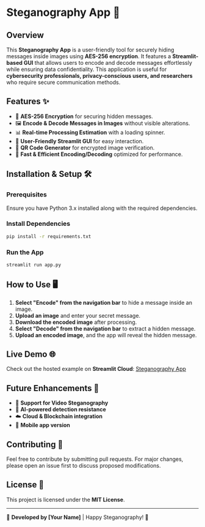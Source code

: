 # Steganography App 🚀

## Overview
This **Steganography App** is a user-friendly tool for securely hiding messages inside images using **AES-256 encryption**. It features a **Streamlit-based GUI** that allows users to encode and decode messages effortlessly while ensuring data confidentiality. This application is useful for **cybersecurity professionals, privacy-conscious users, and researchers** who require secure communication methods.

## Features ✨
- 🔐 **AES-256 Encryption** for securing hidden messages.
- 🖼 **Encode & Decode Messages in Images** without visible alterations.
- 📊 **Real-time Processing Estimation** with a loading spinner.
- 📂 **User-Friendly Streamlit GUI** for easy interaction.
- 🔎 **QR Code Generator** for encrypted image verification.
- 🚀 **Fast & Efficient Encoding/Decoding** optimized for performance.

## Installation & Setup 🛠️
### Prerequisites
Ensure you have Python 3.x installed along with the required dependencies.

### Install Dependencies
```bash
pip install -r requirements.txt
```

### Run the App
```bash
streamlit run app.py
```

## How to Use 🖥️
1. **Select "Encode" from the navigation bar** to hide a message inside an image.
2. **Upload an image** and enter your secret message.
3. **Download the encoded image** after processing.
4. **Select "Decode" from the navigation bar** to extract a hidden message.
5. **Upload an encoded image**, and the app will reveal the hidden message.

## Live Demo 🌐
Check out the hosted example on **Streamlit Cloud**: [Steganography App](https://your-streamlit-app-url.com)

## Future Enhancements 🔮
- 🎥 **Support for Video Steganography**
- 🤖 **AI-powered detection resistance**
- ☁️ **Cloud & Blockchain integration**
- 📱 **Mobile app version**

## Contributing 🤝
Feel free to contribute by submitting pull requests. For major changes, please open an issue first to discuss proposed modifications.

## License 📜
This project is licensed under the **MIT License**.

---
🚀 **Developed by [Your Name]** | Happy Steganography! 🔐

